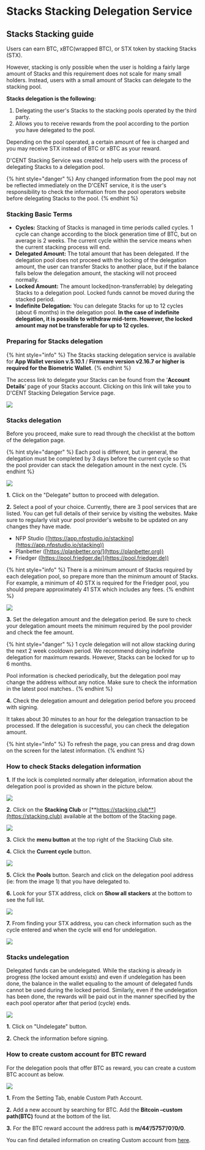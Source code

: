 # Stacks Stacking Delegation Service

## Stacks Stacking guide

Users can earn BTC, xBTC(wrapped BTC), or STX token by stacking Stacks (STX).

However, stacking is only possible when the user is holding a fairly large amount of Stacks and this requirement does not scale for many small holders. Instead, users with a small amount of Stacks can delegate to the stacking pool.

**Stacks delegation is the following:**

1. Delegating the user's Stacks to the stacking pools operated by the third party.
2. Allows you to receive rewards from the pool according to the portion you have delegated to the pool.

Depending on the pool operated, a certain amount of fee is charged and you may receive STX instead of BTC or xBTC as your reward.

D'CENT Stacking Service was created to help users with the process of delegating Stacks to a delegation pool.

{% hint style="danger" %}
Any changed information from the pool may not be reflected immediately on the D'CENT service, it is the user's responsibility to check the information from the pool operators website before delegating Stacks to the pool.
{% endhint %}

### Stacking Basic Terms

* **Cycles:** Stacking of Stacks is managed in time periods called cycles. 1 cycle can change according to the block generation time of BTC, but on average is 2 weeks. The current cycle within the service means when the current stacking process will end.
* **Delegated Amount:** The total amount that has been delegated. If the delegation pool does not proceed with the locking of the delegation amount, the user can transfer Stacks to another place, but if the balance falls below the delegation amount, the stacking will not proceed normally.
* **Locked Amount:** The amount locked(non-transferrable) by delegating Stacks to a delegation pool. Locked funds cannot be moved during the stacked period.
* **Indefinite Delegation:** You can delegate Stacks for up to 12 cycles (about 6 months) in the delegation pool. **In the case of indefinite delegation, it is possible to withdraw mid-term. However, the locked amount may not be transferable for up to 12 cycles.**

### Preparing for Stacks delegation

{% hint style="info" %}
The Stacks stacking delegation service is available for **App Wallet version v.5.10.1** / **Firmware version v2.16.7 or higher is required for the Biometric Wallet**.
{% endhint %}

The access link to delegate your Stacks can be found from the ‘**Account Details**’ page of your Stacks account. Clicking on this link will take you to D'CENT Stacking Delegation Service page.

![](../.gitbook/assets/STXEN01.png)

### Stacks delegation

Before you proceed, make sure to read through the checklist at the bottom of the delegation page.

{% hint style="danger" %}
Each pool is different, but in general, the delegation must be completed by 3 days before the current cycle so that the pool provider can stack the delegation amount in the next cycle.
{% endhint %}

![](../.gitbook/assets/STXEN08.png)

**1.** Click on the "Delegate" button to proceed with delegation.

**2.** Select a pool of your choice. Currently, there are 3 pool services that are listed. You can get full details of their service by visiting the websites. Make sure to regularly visit your pool provider's website to be updated on any changes they have made.

* NFP Studio ([https://app.nfpstudio.io/stacking](https://app.nfpstudio.io/stacking))
* Planbetter ([https://planbetter.org/](https://planbetter.org))
* Friedger ([https://pool.friedger.de/](https://pool.friedger.de))

{% hint style="info" %}
There is a minimum amount of Stacks required by each delegation pool, so prepare more than the minimum amount of Stacks. For example, a minimum of 40 STX is required for the Friedger pool, you should prepare approximately 41 STX which includes any fees.
{% endhint %}

![](../.gitbook/assets/STXEN04.png)

**3.** Set the delegation amount and the delegation period. Be sure to check your delegation amount meets the minimum required by the pool provider and check the fee amount.

{% hint style="danger" %}
1 cycle delegation will not allow stacking during the next 2 week cooldown period. We recommend doing indefinite delegation for maximum rewards. However, Stacks can be locked for up to 6 months.

Pool information is checked periodically, but the delegation pool may change the address without any notice. Make sure to check the information in the latest pool matches..
{% endhint %}

**4.** Check the delegation amount and delegation period before you proceed with signing.

It takes about 30 minutes to an hour for the delegation transaction to be processed. If the delegation is successful, you can check the delegation amount.

{% hint style="info" %}
To refresh the page, you can press and drag down on the screen for the latest information.
{% endhint %}

### How to check Stacks delegation information

**1.** If the lock is completed normally after delegation, information about the delegation pool is provided as shown in the picture below.

![](../.gitbook/assets/영1.png)

**2.** Click on the **Stacking Club** or [**https://stacking.club**](https://stacking.club) available at the bottom of the Stacking page.

![](../.gitbook/assets/영2.png)

**3.** Click the **menu button** at the top right of the Stacking Club site.

**4.** Click the **Current cycle** button.

![](../.gitbook/assets/34.png)

**5.** Click the **Pools** button. Search and click on the delegation pool address (ie: from the image 1) that you have delegated to.

**6.** Look for your STX address, click on **Show all stackers** at the bottom to see the full list.

![](../.gitbook/assets/56.png)

**7.** From finding your STX address, you can check information such as the cycle entered and when the cycle will end for undelegation.

![](<../.gitbook/assets/7 (6).png>)

### Stacks undelegation

Delegated funds can be undelegated. While the stacking is already in progress (the locked amount exists) and even if undelegation has been done, the balance in the wallet equaling to the amount of delegated funds cannot be used during the locked period. Similarly, even if the undelegation has been done, the rewards will be paid out in the manner specified by the each pool operator after that period (cycle) ends.

![](../.gitbook/assets/STXEN05.png)

**1.** Click on "Undelegate" button.

**2.** Check the information before signing.

### **How to create custom account for BTC reward**

For the delegation pools that offer BTC as reward, you can create a custom BTC account as below.

![](../.gitbook/assets/STXEN06.png)

**1.** From the Setting Tab, enable Custom Path Account.

**2.** Add a new account by searching for BTC. Add the **Bitcoin –custom path(BTC)** found at the bottom of the list.

**3.** For the BTC reward account the address path is **m/44’/5757’/0’/0/0**.

You can find detailed information on creating Custom account from [here](https://userguide.dcentwallet.com/mobile-app/create-account/how-to-add-a-custom-path-btc-account).
